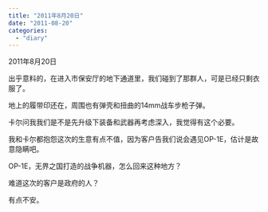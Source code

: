 ```yaml
---
title: "2011年8月20日"
date: "2011-08-20"
categories: 
  - "diary"
---
```


2011年8月20日

出乎意料的，在进入市保安厅的地下通道里，我们碰到了那群人，可是已经只剩衣服了。

地上的履带印还在，周围也有弹壳和扭曲的14mm战车步枪子弹。

卡尔问我我们是不是先升级下装备和武器再考虑深入，我觉得有这个必要。

我和卡尔都抱怨这次的生意有点不值，因为客户告我们说会遇见OP-1E，估计是故意隐瞒吧。

OP-1E，无界之国打造的战争机器，怎么回来这种地方？

难道这次的客户是政府的人？

有点不安。
